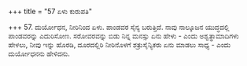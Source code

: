 +++
title = "57 ಏಳು ಕುರುಪತಿ"

+++
57. ದುರ್ಯೋಧನ, ನೀರಿನಿಂದ ಏಳು. ಪಾಂಡವರ ಸೈನ್ಯ ಬರುತ್ತಿದೆ. ನಾವು ನಾಲ್ಕೂಜನ ಯುದ್ಧದಲ್ಲಿ ಪಾಂಡವರನ್ನು ಎದುರಿಸೋಣ. ಸರೋವರವನ್ನು ಬಿಡು ನಿನ್ನ ಮನಸ್ಸು ಏನು ಹೇಳು - ಎಂದು ಅಶ್ವತ್ಥಾಮಾದಿಗಳು ಹೇಳಲು, ನೀವು ಇನ್ನು ಹೊರಡಿ, ದೂರದಲ್ಲಿರಿ ನೀರಿನೊಳಗೆ ಶತ್ರುಸೈನ್ಯಿಕರು ಏನು ಮಾಡಲು ಸಾಧ್ಯ - ಎಂದು ದುರ್ಯೋಧನನು ಹೇಳಿದನು.